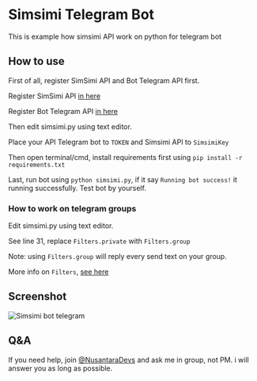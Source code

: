 # Simsimi Telegram Bot
This is example how simsimi API work on python for telegram bot

## How to use
First of all, register SimSimi API and Bot Telegram API first.

Register SimSimi API [in here](http://developer.simsimi.com/signUp)

Register Bot Telegram API [in here](http://t.me/BotFather)

Then edit simsimi.py using text editor.

Place your API Telegram bot to `TOKEN` and Simsimi API to `SimsimiKey`

Then open terminal/cmd, install requirements first using `pip install -r requirements.txt`

Last, run bot using `python simsimi.py`, if it say `Running bot success!` it running successfully. Test bot by yourself.

### How to work on telegram groups
Edit simsimi.py using text editor.

See line 31, replace `Filters.private` with `Filters.group`

Note: using `Filters.group` will reply every send text on your group.

More info on `Filters`, [see here](http://python-telegram-bot.readthedocs.io/en/latest/telegram.ext.filters.html)

## Screenshot
![Simsimi bot telegram](http://kentod.heliohost.org/kentod.heliohost.org/ayra/simsimibot.jpg "Simsimi Telegram Bot")

## Q&A
If you need help, join [@NusantaraDevs](https://t.me/NusantaraDevs) and ask me in group, not PM. i will answer you as long as possible.

